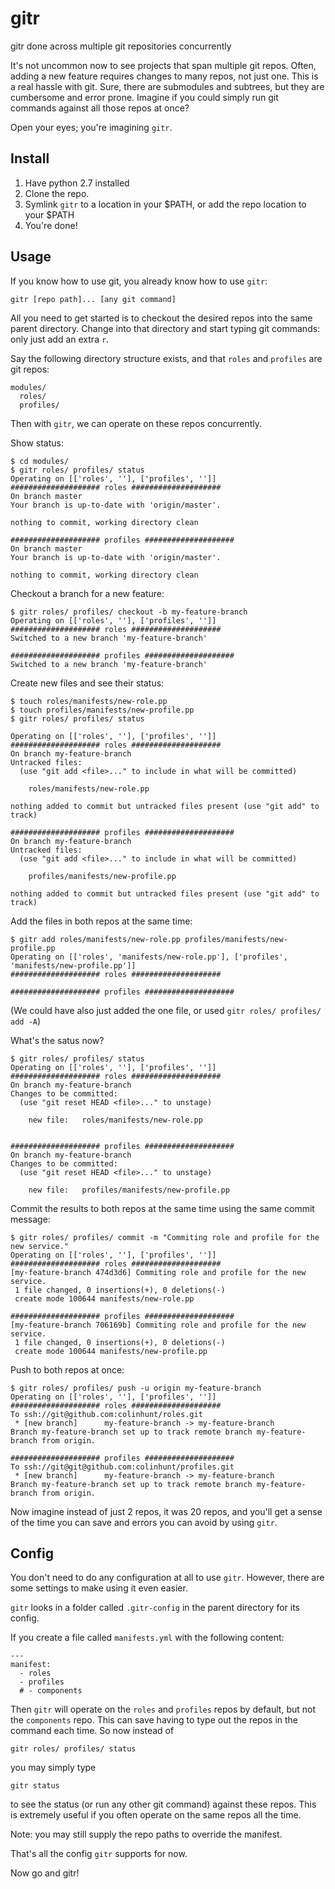 # gitr
gitr done across multiple git repositories concurrently

It's not uncommon now to see projects that span multiple git repos. 
Often, adding a new feature requires changes to many repos, not just one. 
This is a real hassle with git. Sure, there are submodules and subtrees, but they are cumbersome and error prone. 
Imagine if you could simply run git commands against all those repos at once?

Open your eyes; you're imagining `gitr`.

## Install
1. Have python 2.7 installed
2. Clone the repo.
3. Symlink `gitr` to a location in your $PATH, or add the repo location to your $PATH
4. You're done!

## Usage
If you know how to use git, you already know how to use `gitr`:

    gitr [repo path]... [any git command]
  
All you need to get started is to checkout the desired repos into the same parent directory.
Change into that directory and start typing git commands: only just add an extra `r`.

Say the following directory structure exists, and that `roles` and `profiles` are git repos:

    modules/
      roles/
      profiles/

Then with `gitr`, we can operate on these repos concurrently.

Show status:
```
$ cd modules/
$ gitr roles/ profiles/ status
Operating on [['roles', ''], ['profiles', '']]
#################### roles ####################
On branch master
Your branch is up-to-date with 'origin/master'.

nothing to commit, working directory clean

#################### profiles ####################
On branch master
Your branch is up-to-date with 'origin/master'.

nothing to commit, working directory clean
```
Checkout a branch for a new feature:
```
$ gitr roles/ profiles/ checkout -b my-feature-branch
Operating on [['roles', ''], ['profiles', '']]
#################### roles ####################
Switched to a new branch 'my-feature-branch'

#################### profiles ####################
Switched to a new branch 'my-feature-branch'
```
Create new files and see their status:
```
$ touch roles/manifests/new-role.pp
$ touch profiles/manifests/new-profile.pp
$ gitr roles/ profiles/ status

Operating on [['roles', ''], ['profiles', '']]
#################### roles ####################
On branch my-feature-branch
Untracked files:
  (use "git add <file>..." to include in what will be committed)

	roles/manifests/new-role.pp

nothing added to commit but untracked files present (use "git add" to track)

#################### profiles ####################
On branch my-feature-branch
Untracked files:
  (use "git add <file>..." to include in what will be committed)

	profiles/manifests/new-profile.pp

nothing added to commit but untracked files present (use "git add" to track)
```
Add the files in both repos at the same time:
```
$ gitr add roles/manifests/new-role.pp profiles/manifests/new-profile.pp
Operating on [['roles', 'manifests/new-role.pp'], ['profiles', 'manifests/new-profile.pp']]
#################### roles ####################

#################### profiles ####################
```
(We could have also just added the one file, or used `gitr roles/ profiles/ add -A`)

What's the satus now?
```
$ gitr roles/ profiles/ status
Operating on [['roles', ''], ['profiles', '']]
#################### roles ####################
On branch my-feature-branch
Changes to be committed:
  (use "git reset HEAD <file>..." to unstage)

	new file:   roles/manifests/new-role.pp


#################### profiles ####################
On branch my-feature-branch
Changes to be committed:
  (use "git reset HEAD <file>..." to unstage)

	new file:   profiles/manifests/new-profile.pp

```
Commit the results to both repos at the same time using the same commit message:
```
$ gitr roles/ profiles/ commit -m "Commiting role and profile for the new service."
Operating on [['roles', ''], ['profiles', '']]
#################### roles ####################
[my-feature-branch 474d3d6] Commiting role and profile for the new service.
 1 file changed, 0 insertions(+), 0 deletions(-)
 create mode 100644 manifests/new-role.pp

#################### profiles ####################
[my-feature-branch 706169b] Commiting role and profile for the new service.
 1 file changed, 0 insertions(+), 0 deletions(-)
 create mode 100644 manifests/new-profile.pp
```
Push to both repos at once:
```
$ gitr roles/ profiles/ push -u origin my-feature-branch
Operating on [['roles', ''], ['profiles', '']]
#################### roles ####################
To ssh://git@github.com:colinhunt/roles.git
 * [new branch]      my-feature-branch -> my-feature-branch
Branch my-feature-branch set up to track remote branch my-feature-branch from origin.

#################### profiles ####################
To ssh://git@git@github.com:colinhunt/profiles.git
 * [new branch]      my-feature-branch -> my-feature-branch
Branch my-feature-branch set up to track remote branch my-feature-branch from origin.
```

Now imagine instead of just 2 repos, it was 20 repos, and you'll get a sense of the time you can save
and errors you can avoid by using `gitr`.

## Config
You don't need to do any configuration at all to use `gitr`. However, there are some settings to make using it even easier.

`gitr` looks in a folder called `.gitr-config` in the parent directory for its config.

If you create a file called `manifests.yml` with the following content:
```
---
manifest:
  - roles
  - profiles
  # - components
```

Then `gitr` will operate on the `roles` and `profiles` repos by default, but not the `components` repo. This can save
having to type out the repos in the command each time. So now instead of

    gitr roles/ profiles/ status
    
you may simply type

    gitr status
    
to see the status (or run any other git command) against these repos. 
This is extremely useful if you often operate on the same repos all the time.

Note: you may still supply the repo paths to override the manifest.

That's all the config `gitr` supports for now.

Now go and gitr!
